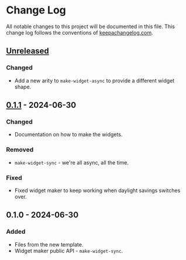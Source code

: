 # Change Log
All notable changes to this project will be documented in this file. This change log follows the conventions of [keepachangelog.com](http://keepachangelog.com/).

## [Unreleased]
### Changed
- Add a new arity to `make-widget-async` to provide a different widget shape.

## [0.1.1] - 2024-06-30
### Changed
- Documentation on how to make the widgets.

### Removed
- `make-widget-sync` - we're all async, all the time.

### Fixed
- Fixed widget maker to keep working when daylight savings switches over.

## 0.1.0 - 2024-06-30
### Added
- Files from the new template.
- Widget maker public API - `make-widget-sync`.

[Unreleased]: https://github.com/your-name/signup/compare/0.1.1...HEAD
[0.1.1]: https://github.com/your-name/signup/compare/0.1.0...0.1.1
